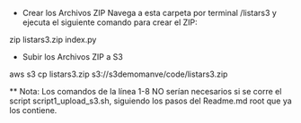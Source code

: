 - Crear los Archivos ZIP
Navega a esta carpeta por terminal /listars3 y ejecuta el siguiente comando para crear el ZIP:

zip listars3.zip index.py

- Subir los Archivos ZIP a S3

aws s3 cp listars3.zip s3://s3demomanve/code/listars3.zip


** Nota: Los comandos de la línea 1-8 NO serían necesarios si se corre el script script1_upload_s3.sh, siguiendo los pasos del Readme.md root que ya los contiene.